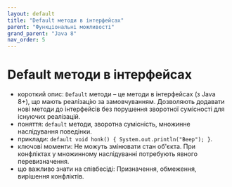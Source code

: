```yaml
---
layout: default
title: "Default методи в інтерфейсах"
parent: "Функціональні можливості"
grand_parent: "Java 8"
nav_order: 5
---
```


# Default методи в інтерфейсах

*   короткий опис: `Default` методи – це методи в інтерфейсах (з Java 8+), що мають реалізацію за замовчуванням. Дозволяють додавати нові методи до інтерфейсів без порушення зворотної сумісності для існуючих реалізацій.
*   поняття: `default` методи, зворотна сумісність, множинне наслідування поведінки.
*   приклади: `default void honk() { System.out.println("Beep"); }`.
*   ключові моменти: Не можуть змінювати стан об'єкта. При конфліктах у множинному наслідуванні потребують явного перевизначення.
*   що важливо знати на співбесіді: Призначення, обмеження, вирішення конфліктів.

